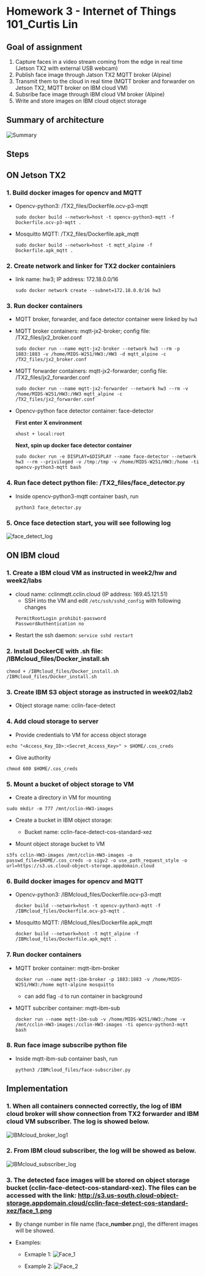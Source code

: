 # Homework 3 - Internet of Things 101_Curtis Lin

## Goal of assignment
1. Capture faces in a video stream coming from the edge in real time (Jetson TX2 with external USB webcam)
2. Publish face image through Jatson TX2 MQTT broker (Alpine)
3. Transmit them to the cloud in real time (MQTT broker and forwarder on Jetson TX2, MQTT broker on IBM cloud VM)
4. Subsribe face image through IBM cloud VM broker (Alpine)
5. Write and store images on IBM cloud object storage

## Summary of architecture 
![Summary](Summary.png)

## 
## Steps 

## ON Jetson TX2  

### 1. Build docker images for opencv and MQTT
    
- Opencv-python3: /TX2_files/Dockerfile.ocv-p3-mqtt
    ```
    sudo docker build --network=host -t opencv-python3-mqtt -f Dockerfile.ocv-p3-mqtt .
    ```
- Mosquitto MQTT: /TX2_files/Dockerfile.apk_mqtt
    ```
    sudo docker build --network=host -t mqtt_alpine -f Dockerfile.apk_mqtt .
    ```
### 2. Create network and linker for TX2 docker containiers

- link name: hw3; IP address: 172.18.0.0/16 
    ```
    sudo docker network create --subnet=172.18.0.0/16 hw3
    ```

### 3. Run docker containers
- MQTT broker, forwarder, and face detector container were linked by `hw3`

- MQTT broker containers: mqtt-jx2-broker; config file: /TX2_files/jx2_broker.conf
    ```
    sudo docker run --name mqtt-jx2-broker --network hw3 --rm -p 1883:1883 -v /home/MIDS-W251/HW3:/HW3 -d mqtt_alpine -c /TX2_files/jx2_broker.conf
    ```
- MQTT forwarder containers: mqtt-jx2-forwarder; config file: /TX2_files/jx2_forwarder.conf
    ```
    sudo docker run --name mqtt-jx2-forwarder --network hw3 --rm -v /home/MIDS-W251/HW3:/HW3 mqtt_alpine -c /TX2_files/jx2_forwarder.conf
    ```
- Opencv-python face detector container: face-detector
    
    **First enter X environment**
    ```
    xhost + local:root
    ```
    **Next, spin up docker face detector container** 
    ```
    sudo docker run -e DISPLAY=$DISPLAY --name face-detector --network hw3 --rm --privileged -v /tmp:/tmp -v /home/MIDS-W251/HW3:/home -ti opencv-python3-mqtt bash  
    ```
### 4. Run face detect python file: /TX2_files/face_detector.py 

- Inside opencv-python3-mqtt container bash, run
    
    ```
    python3 face_detector.py
    ```
### 5. Once face detection start, you will see following log

![face_detect_log](face_detect_log.png)


## ON IBM cloud

### 1. Create a IBM cloud VM as instructed in week2/hw and week2/labs
- cloud name: cclinmqtt.cclin.cloud (IP address: 169.45.121.51)
    - SSH into the VM and edit `/etc/ssh/sshd_config` with following changes
    ```
    PermitRootLogin prohibit-password
    PasswordAuthentication no
    ```
- Restart the ssh daemon: `service sshd restart`

### 2. Install DockerCE with .sh file: /IBMcloud_files/Docker_install.sh

```
chmod + /IBMcloud_files/Docker_install.sh
/IBMcloud_files/Docker_install.sh
```

### 3. Create IBM S3 object storage as instructed in week02/lab2
- Object storage name: cclin-face-detect

### 4. Add cloud storage to server
- Provide credentials to VM for access object storage
```
echo "<Access_Key_ID>:<Secret_Access_Key>" > $HOME/.cos_creds
```
- Give authority
```
chmod 600 $HOME/.cos_creds
```

### 5. Mount a bucket of object storage to VM 
- Create a directory in VM for mounting
```
sudo mkdir -m 777 /mnt/cclin-HW3-images 
```
- Create a bucket in IBM object storage:
    - Bucket name: cclin-face-detect-cos-standard-xez

- Mount object storage bucket to VM
```
s3fs cclin-HW3-images /mnt/cclin-HW3-images -o passwd_file=$HOME/.cos_creds -o sigv2 -o use_path_request_style -o url=https://s3.us.cloud-object-storage.appdomain.cloud
```

### 6. Build docker images for opencv and MQTT
    
- Opencv-python3: /IBMcloud_files/Dockerfile.ocv-p3-mqtt
    ```
    docker build --network=host -t opencv-python3-mqtt -f /IBMcloud_files/Dockerfile.ocv-p3-mqtt .
    ```
- Mosquitto MQTT: /IBMcloud_files/Dockerfile.apk_mqtt
    ```
    docker build --network=host -t mqtt_alpine -f /IBMcloud_files/Dockerfile.apk_mqtt .

### 7. Run docker containers

- MQTT broker container: mqtt-ibm-broker
    
    ```
    docker run --name mqtt-ibm-broker -p 1883:1883 -v /home/MIDS-W251/HW3:/home mqtt-alpine mosquitto
    ```
    - can add flag `-d` to run container in background

- MQTT subcriber container: mqtt-ibm-sub

    ```
    docker run --name mqtt-ibm-sub -v /home/MIDS-W251/HW3:/home -v /mnt/cclin-HW3-images:/cclin-HW3-images -ti opencv-python3-mqtt bash
    ```

### 8. Run face image subscribe python file

- Inside mqtt-ibm-sub container bash, run 
    ```
    python3 /IBMcloud_files/face-subscriber.py
    ```


## 
## Implementation

### 1. When all containers connected correctly, the log of IBM cloud broker will show connection from TX2 forwarder and IBM cloud VM subscriber. The log is showed below.
![IBMcloud_broker_log1](IBMcloud_broker_log1.png)

### 2. From IBM cloud subscriber, the log will be showed as below. 
![IBMcloud_subscriber_log](IBMcloud_subscriber_log.png)

### 3. The detected face images will be stored on object storage bucket (cclin-face-detect-cos-standard-xez). The files can be accessed with the link: http://s3.us-south.cloud-object-storage.appdomain.cloud/cclin-face-detect-cos-standard-xez/face_1.png

- By change number in file name (face_**number**.png), the different images will be showed. 

- Examples:
    - Exmaple 1:
    ![Face_1](http://s3.us-south.cloud-object-storage.appdomain.cloud/cclin-face-detect-cos-standard-xez/face_1.png)

    - Example 2:
    ![Face_2](http://s3.us-south.cloud-object-storage.appdomain.cloud/cclin-face-detect-cos-standard-xez/face_2.png)





